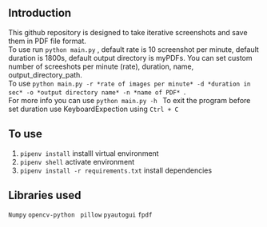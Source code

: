 ## Introduction
This github repository is designed to take iterative screenshots and save them in PDF file format.<br>
To use run `python main.py` , default rate is 10 screenshot per minute, default duration is 1800s, default output directory is myPDFs.
You can set custom number of screeshots per minute (rate), duration, name, output_directory_path.<br>
To use  `python main.py -r *rate of images per minute* -d *duration in sec* -o *output directory name* -n *name of PDF* `.  <br>
For more info you can use `python main.py -h `
To exit the program before set duration use KeyboardExpection using `Ctrl + C`

## To use
1. `pipenv install`  installl virtual environment
2. `pipenv shell`  activate environment
3. `pipenv install -r requirements.txt` install dependencies

## Libraries used
`Numpy` `opencv-python ` `pillow` `pyautogui` `fpdf` 
